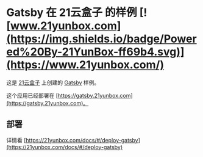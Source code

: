 
# Gatsby 在 21云盒子 的样例 [![www.21yunbox.com](https://img.shields.io/badge/Powered%20By-21YunBox-ff69b4.svg)](https://www.21yunbox.com/)


这是 [21云盒子](http://www.21yunbox.com/) 上创建的 [Gatsby](https://www.gatsbyjs.org/) 样例。

这个应用已经部署在 [https://gatsby.21yunbox.com](https://gatsby.21yunbox.com)。

## 部署

详情看 [https://21yunbox.com/docs/#/deploy-gatsby](https://21yunbox.com/docs/#/deploy-gatsby)
